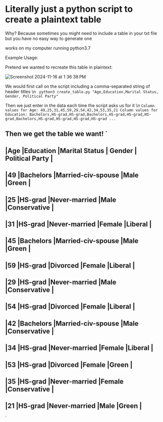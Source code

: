 # Literally just a python script to create a plaintext table

Why? Because sometimes you might need to include a table in your txt file but you have no easy way to generate one

works on my computer running python3.7

Example Usage:

Pretend we wanted to recreate this table in plaintext:

![Screenshot 2024-11-16 at 1 36 38 PM](https://github.com/user-attachments/assets/2229c7e5-5686-4cf9-b271-33b8127e55ab)

We would first call on the script including a comma-separated string of header titles \n
` 
python3 create_table.py "Age,Education,Marital Status, Gender, Political Party"
`

Then we just enter in the data each time the script asks us for it \n
`
Column values for Age: 49,25,31,45,59,29,54,42,34,53,35,21
Column values for Education: Bachelors,HS-grad,HS-grad,Bachelors,HS-grad,HS-grad,HS-grad,Bachelors,HS-grad,HS-grad,HS-grad,HS-grad
...
`

Then we get the table we want!
` 
---------------------------------------------------------------
|Age |Education |Marital Status     | Gender | Political Party |
---------------------------------------------------------------
|49  |Bachelors |Married-civ-spouse |Male    |Green            |
---------------------------------------------------------------
|25  |HS-grad   |Never-married      |Male    |Conservative     |
---------------------------------------------------------------
|31  |HS-grad   |Never-married      |Female  |Liberal          |
---------------------------------------------------------------
|45  |Bachelors |Married-civ-spouse |Male    |Green            |
---------------------------------------------------------------
|59  |HS-grad   |Divorced           |Female  |Liberal          |
---------------------------------------------------------------
|29  |HS-grad   |Never-married      |Male    |Conservative     |
---------------------------------------------------------------
|54  |HS-grad   |Divorced           |Female  |Liberal          |
---------------------------------------------------------------
|42  |Bachelors |Married-civ-spouse |Male    |Conservative     |
---------------------------------------------------------------
|34  |HS-grad   |Never-married      |Female  |Liberal          |
---------------------------------------------------------------
|53  |HS-grad   |Divorced           |Female  |Green            |
---------------------------------------------------------------
|35  |HS-grad   |Never-married      |Female  |Conservative     |
---------------------------------------------------------------
|21  |HS-grad   |Never-married      |Male    |Green            |
---------------------------------------------------------------
` 
